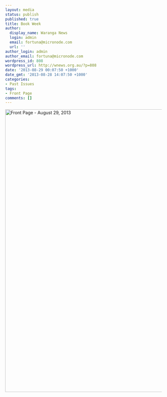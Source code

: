 ```yaml
---
layout: media
status: publish
published: true
title: Book Week
author:
  display_name: Waranga News
  login: admin
  email: fortuna@micronode.com
  url: ''
author_login: admin
author_email: fortuna@micronode.com
wordpress_id: 808
wordpress_url: http://wnews.org.au/?p=808
date: '2013-08-29 00:07:50 +1000'
date_gmt: '2013-08-28 14:07:50 +1000'
categories:
- Past Issues
tags:
- Front Page
comments: []
---
```


<a href="{{ site.url }}/images/2013/08/frontpage-20130829.pdf"><img class="alignnone size-full wp-image-804" alt="Front Page - August 29, 2013" src="{{ site.url }}/images/2013/08/frontpage-20130829.png" width="624" height="907" /></a>
